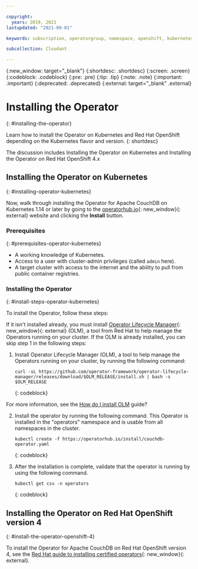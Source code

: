 ```yaml
---

copyright:
  years: 2019, 2021
lastupdated: "2021-09-01"

keywords: subscription, operatorgroup, namespace, openshift, kubernetes

subcollection: Cloudant

---
```


{:new_window: target="_blank"}
{:shortdesc: .shortdesc}
{:screen: .screen}
{:codeblock: .codeblock}
{:pre: .pre}
{:tip: .tip}
{:note: .note}
{:important: .important}
{:deprecated: .deprecated}
{:external: target="_blank" .external}

<!-- Acrolinx: 2021-04-12 -->

# Installing the Operator
{: #installing-the-operator}

Learn how to install the Operator on Kubernetes and Red Hat OpenShift depending on the Kubernetes flavor and version. 
{: shortdesc}

The discussion includes Installing the Operator on Kubernetes and Installing the Operator on Red Hat OpenShift 4.x

## Installing the Operator on Kubernetes
{: #installing-operator-kubernetes}

Now, walk through installing the Operator for Apache CouchDB on Kubernetes 1.14 or later by going to the [operatorhub.io](https://operatorhub.io/operator/couchdb-operator){: new_window}{: external} website and clicking the **Install** button. 

### Prerequisites
{: #prerequisites-operator-kubernetes}

- A working knowledge of Kubernetes.
- Access to a user with cluster-admin privileges (called `admin` here).
- A target cluster with access to the internet and the ability to pull from public container registries.

### Installing the Operator
{: #install-steps-operator-kubernetes}

To install the Operator, follow these steps:

If it isn't installed already, you must install [Operator Lifecycle Manager](https://github.com/operator-framework/operator-lifecycle-manager){: new_window}{: external} (OLM), a tool from Red Hat to help manage the Operators running on your cluster.  If the OLM is already installed, you can skip step 1 in the following steps: 

1. Install Operator Lifecycle Manager (OLM), a tool to help manage the Operators running on your cluster, by running the following command: 

    ```
    curl -sL https://github.com/operator-framework/operator-lifecycle-manager/releases/download/$OLM_RELEASE/install.sh | bash -s $OLM_RELEASE
    ```
    {: codeblock}

  For more information, see the [How do I install OLM](https://operator-framework.github.io/olm-book/docs/install-olm.html) guide?

2. Install the operator by running the following command. 
  This Operator is installed in the "operators" namespace and is usable from all namespaces in the cluster.
   
    ```
    kubectl create -f https://operatorhub.io/install/couchdb-operator.yaml
    ```
    {: codeblock}

3. After the installation is complete, validate that the operator is running by using the following command.

    ```
    kubectl get csv -n operators
    ```
    {: codeblock}

## Installing the Operator on Red Hat OpenShift version 4
{: #install-the-operator-openshift-4}

To install the Operator for Apache CouchDB on Red Hat OpenShift version 4, see the [Red Hat guide to installing certified operators](https://docs.openshift.com/container-platform/4.1/applications/operators/olm-adding-operators-to-cluster.html){: new_window}{: external}.
